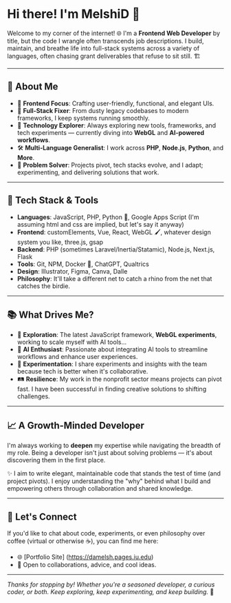 # Hi there! I'm MelshiD 👋

Welcome to my corner of the internet! 🌐 I'm a **Frontend Web Developer** by title, but the code I wrangle often transcends job descriptions. I build, maintain, and breathe life into full-stack systems across a variety of languages, often chasing grant deliverables that refuse to sit still. 🏗️

---

## 🌟 **About Me**
- 🎨 **Frontend Focus**: Crafting user-friendly, functional, and elegant UIs.
- 🔧 **Full-Stack Fixer**: From dusty legacy codebases to modern frameworks, I keep systems running smoothly.
- 🚀 **Technology Explorer**: Always exploring new tools, frameworks, and tech experiments — currently diving into **WebGL** and **AI-powered workflows**.
- 🛠️ **Multi-Language Generalist**: I work across **PHP**, **Node.js**, **Python**, and **More**.
- 🧩 **Problem Solver**: Projects pivot, tech stacks evolve, and I adapt; experimenting, and delivering solutions that work.

---

## 🧰 **Tech Stack & Tools**
- **Languages**: JavaScript, PHP, Python 🐍, Google Apps Script (I'm assuming html and css are implied, but let's say it anyway)
- **Frontend**: customElements, Vue, React, WebGL 🖌️, whatever design system you like, three.js, gsap
- **Backend**: PHP (sometimes Laravel/Inertia/Statamic), Node.js, Next.js, Flask
- **Tools**: Git, NPM, Docker 🐳, ChatGPT, Qualtrics
- **Design**: Illustrator, Figma, Canva, Dalle
- **Philosophy**: It'll take a different net to catch a rhino from the net that catches the birdie.

---

## 📚 **What Drives Me?**
- 🚴 **Exploration**: The latest JavaScript framework, **WebGL experiments**, working to scale myself with AI tools...
- 🤖 **AI Enthusiast**: Passionate about integrating AI tools to streamline workflows and enhance user experiences.
- 🧪 **Experimentation**: I share experiments and insights with the team because tech is better when it's collaborative.
- 🛤️ **Resilience**: My work in the nonprofit sector means projects can pivot fast. I have been successful in finding creative solutions to shifting challenges.

---

## 📈 **A Growth-Minded Developer**

I'm always working to **deepen** my expertise while navigating the breadth of my role. Being a developer isn't just about solving problems — it's about discovering them in the first place.

✨ I aim to write elegant, maintainable code that stands the test of time (and project pivots). I enjoy understanding the "why" behind what I build and empowering others through collaboration and shared knowledge.

---

## 🤝 **Let's Connect**

If you'd like to chat about code, experiments, or even philosophy over coffee (virtual or otherwise ☕), you can find me here:
- 🌐 [Portfolio Site] (https://damelsh.pages.iu.edu)
- 💬 Open to collaborations, advice, and cool ideas.

---

*Thanks for stopping by! Whether you're a seasoned developer, a curious coder, or both.  Keep exploring, keep experimenting, and keep building.* 🚀
